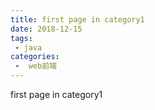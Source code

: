 ```yaml
---
title: first page in category1
date: 2018-12-15
tags:
 - java
categories:
 -  web前端
---
```


first page in category1